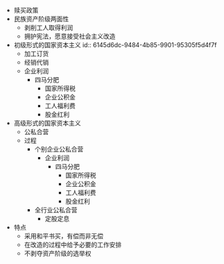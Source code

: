 - 赎买政策
- 民族资产阶级两面性
	- 剥削工人取得利润
	- 拥护宪法，愿意接受社会主义改造
- 初级形式的国家资本主义
  id:: 6145d6dc-9484-4b85-9901-95305f5d4f7f
	- 加工订货
	- 经销代销
	- 企业利润
		- 四马分肥
			- 国家所得税
			- 企业公积金
			- 工人福利费
			- 股金红利
- 高级形式的国家资本主义
	- 公私合营
	- 过程
		- 个别企业公私合营
			- 企业利润
				- 四马分肥
					- 国家所得税
					- 企业公积金
					- 工人福利费
					- 股金红利
		- 全行业公私合营
			- 定股定息
- 特点
	- 采用和平书买，有偿而非无偿
	- 在改造的过程中给予必要的工作安排
	- 不剥夺资产阶级的选举权